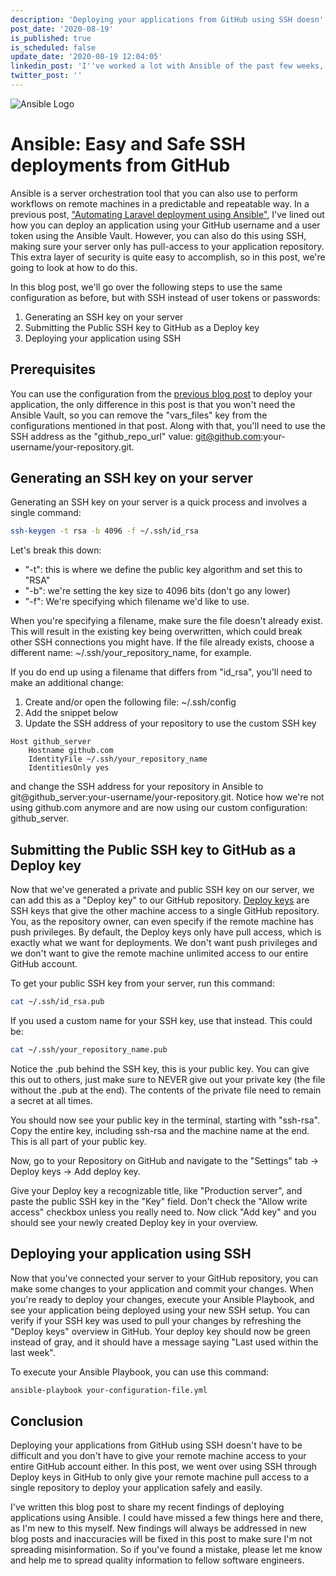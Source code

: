 ```yaml
---
description: 'Deploying your applications from GitHub using SSH doesn''t have to be difficult and you don''t have to give your remote machine access to your entire GitHub account either. In this post, we''re going over using SSH through Deploy keys to only give your remote machine pull access to a single repository to deploy your application safely.'
post_date: '2020-08-19'
is_published: true
is_scheduled: false
update_date: '2020-08-19 12:04:05'
linkedin_post: 'I''ve worked a lot with Ansible of the past few weeks, what a journey it has been so far! I''ve learned to automatically deploy entire platforms across multiple servers with a single command and how to do this predictably and in a repeatable manner. Recently, I''ve found a way to make this even easier (and safer) by using SSH deploy keys in GitHub to give the remote machines access to 1 repository, but only read access. This is perfect for deployment purposes, so I decided to write about what I learned.'
twitter_post: ''
---
```


![Ansible Logo](/images/articles/ansible-logo.jpg)
# Ansible: Easy and Safe SSH deployments from GitHub
Ansible is a server orchestration tool that you can also use to perform workflows on remote machines in a predictable and repeatable way. In a previous post, ["Automating Laravel deployment using Ansible"](/articles/automating-laravel-deployment-using-ansible), I've lined out how you can deploy an application using your GitHub username and a user token using the Ansible Vault. However, you can also do this using SSH, making sure your server only has pull-access to your application repository. This extra layer of security is quite easy to accomplish, so in this post, we're going to look at how to do this.

In this blog post, we'll go over the following steps to use the same configuration as before, but with SSH instead of user tokens or passwords:

1. Generating an SSH key on your server
2. Submitting the Public SSH key to GitHub as a Deploy key
3. Deploying your application using SSH

## Prerequisites
You can use the configuration from the [previous blog post](/articles/automating-laravel-deployment-using-ansible) to deploy your application, the only difference in this post is that you won't need the Ansible Vault, so you can remove the "vars_files" key from the configurations mentioned in that post. Along with that, you'll need to use the SSH address as the "github_repo_url" value: git@github.com:your-username/your-repository.git. 

## Generating an SSH key on your server
Generating an SSH key on your server is a quick process and involves a single command:

```bash
ssh-keygen -t rsa -b 4096 -f ~/.ssh/id_rsa 
```

Let's break this down:
- "-t": this is where we define the public key algorithm and set this to "RSA"
-  "-b": we're setting the key size to 4096 bits (don't go any lower)
-  "-f": We're specifying which filename we'd like to use. 

When you're specifying a filename, make sure the file doesn't already exist. This will result in the existing key being overwritten, which could break other SSH connections you might have. If the file already exists, choose a different name: ~/.ssh/your_repository_name, for example.

If you do end up using a filename that differs from "id_rsa", you'll need to make an additional change:

1. Create and/or open the following file: ~/.ssh/config
2. Add the snippet below
3. Update the SSH address of your repository to use the custom SSH key

```
Host github_server
    Hostname github.com
    IdentityFile ~/.ssh/your_repository_name
    IdentitiesOnly yes
```

and change the SSH address for your repository in Ansible to git@github_server:your-username/your-repository.git. Notice how we're not using github.com anymore and are now using our custom configuration: github_server.

## Submitting the Public SSH key to GitHub as a Deploy key
Now that we've generated a private and public SSH key on our server, we can add this as a "Deploy key" to our GitHub repository. [Deploy keys](https://developer.github.com/v3/guides/managing-deploy-keys/#deploy-keys) are SSH keys that give the other machine access to a single GitHub repository. You, as the repository owner, can even specify if the remote machine has push privileges. By default, the Deploy keys only have pull access, which is exactly what we want for deployments. We don't want push privileges and we don't want to give the remote machine unlimited access to our entire GitHub account.

To get your public SSH key from your server, run this command:

```bash
cat ~/.ssh/id_rsa.pub
```

If you used a custom name for your SSH key, use that instead. This could be:

```bash
cat ~/.ssh/your_repository_name.pub
```

Notice the .pub behind the SSH key, this is your public key. You can give this out to others, just make sure to NEVER give out your private key (the file without the .pub at the end). The contents of the private file need to remain a secret at all times. 

You should now see your public key in the terminal, starting with "ssh-rsa". Copy the entire key, including ssh-rsa and the machine name at the end. This is all part of your public key.

Now, go to your Repository on GitHub and navigate to the "Settings" tab -> Deploy keys -> Add deploy key.

Give your Deploy key a recognizable title, like "Production server", and paste the public SSH key in the "Key" field. Don't check the "Allow write access" checkbox unless you really need to. Now click "Add key" and you should see your newly created Deploy key in your overview.

## Deploying your application using SSH
Now that you've connected your server to your GitHub repository, you can make some changes to your application and commit your changes. When you're ready to deploy your changes, execute your Ansible Playbook, and see your application being deployed using your new SSH setup. You can verify if your SSH key was used to pull your changes by refreshing the "Deploy keys" overview in GitHub. Your deploy key should now be green instead of gray, and it should have a message saying "Last used within the last week". 

To execute your Ansible Playbook, you can use this command:

```bash
ansible-playbook your-configuration-file.yml
```

## Conclusion
Deploying your applications from GitHub using SSH doesn't have to be difficult and you don't have to give your remote machine access to your entire GitHub account either. In this post, we went over using SSH through Deploy keys in GitHub to only give your remote machine pull access to a single repository to deploy your application safely and easily.

I've written this blog post to share my recent findings of deploying applications using Ansible. I could have missed a few things here and there, as I'm new to this myself. New findings will always be addressed in new blog posts and inaccuracies will be fixed in this post to make sure I'm not spreading misinformation. So if you've found a mistake, please let me know and help me to spread quality information to fellow software engineers.